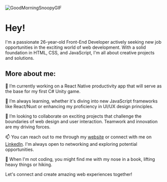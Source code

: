 ![GoodMorningSnoopyGIF](https://github.com/Prisberg/Prisberg/assets/94374883/5b196d24-1400-4437-a0d2-9cbbaf84c895)

# Hey!

I'm a passionate 26-year-old Front-End Developer actively seeking new job opportunities in the exciting world of web development. With a solid foundation in HTML, CSS, and JavaScript, I'm all about creative projects and solutions.

## More about me:

🔬 I’m currently working on a React Native productivity app that will serve as the base for my first C# Unity game.

🌱 I’m always learning, whether it's diving into new JavaScript frameworks like React/Nuxt or enhancing my proficiency in UI/UX design principles.

🤝 I’m looking to collaborate on exciting projects that challenge the boundaries of web design and user interaction. Teamwork and innovation are my driving forces.

📫 You can reach out to me through my [website](https://www.prisberg.dev/contact) or connect with me on [LinkedIn](https://www.linkedin.com/in/philip-risberg). I'm always open to networking and exploring potential opportunities.

🌄 When I'm not coding, you might find me with my nose in a book, lifting heavy things or hiking.

Let's connect and create amazing web experiences together!
